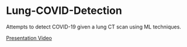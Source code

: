 # Lung-COVID-Detection
 Attempts to detect COVID-19 given a lung CT scan using ML techniques.

[Presentation Video](https://youtu.be/Bojl95xHZGo)